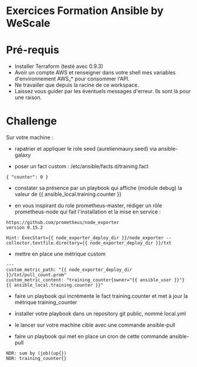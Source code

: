 # Exercices Formation Ansible by WeScale

# Pré-requis

* Installer Terraform (testé avec 0.9.3)
* Avoir un compte AWS et renseigner dans votre shell mes variables d'environnement AWS_* 
pour consommer l'API.
* Ne travailler que depuis la racine de ce workspace.
* Laissez vous guider par les éventuels messages d'erreur. Ils sont là pour une raison.

# Challenge

Sur votre machine :

* rapatrier et appliquer le role seed (aurelienmaury.seed) via ansible-galaxy

* poser un fact custom : /etc/ansible/facts.d/training.fact
```
{ "counter": 0 }
```

* constater sa présence par un playbook qui affiche (module debug) la valeur de {{ ansible_local.training.counter }}

* en vous inspirant du role prometheus-master, rédiger un rôle prometheus-node qui fait l'installation et la mise en service :
```
https://github.com/prometheus/node_exporter
version 0.15.2
```

```
Hint: ExecStart={{ node_exporter_deploy_dir }}/node_exporter --collector.textfile.directory={{ node_exporter_deploy_dir }}/txt
```


* mettre en place une métrique custom

```
---
custom_metric_path: "{{ node_exporter_deploy_dir }}/txt/pull_count.prom"
custom_metric_content: "training_counter{owner="{{ ansible_user }}"} {{ ansible_local.training.counter }}"
```

* faire un playbook qui incrémente le fact training.counter et met à jour la métrique training_counter

* installer votre playbook dans un repository git public, nommé local.yml

* le lancer sur votre machine cible avec une commande ansible-pull

* faire un playbook qui met en place un cron de cette commande ansible-pull

```
NDR: sum by (job)(up{})
NDR: training_counter{}
```